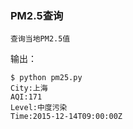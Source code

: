 ### PM2.5查询

`查询当地PM2.5值`

输出：

```
$ python pm25.py
City:上海
AQI:171
Level:中度污染
Time:2015-12-14T09:00:00Z
```
